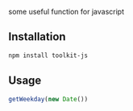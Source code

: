 some useful function for javascript


## Installation

```bash
npm install toolkit-js
```

## Usage

```js
getWeekday(new Date())
```
